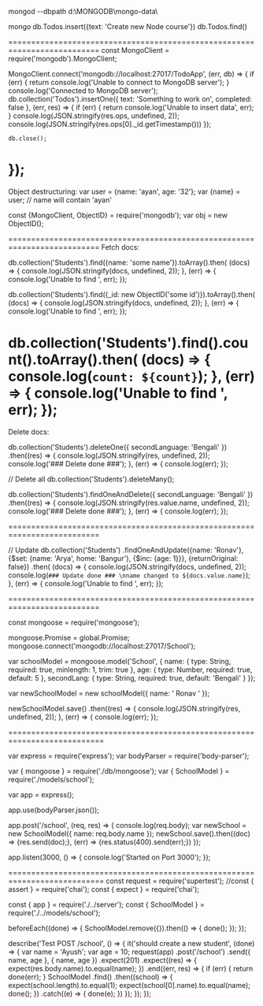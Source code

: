 mongod --dbpath d:\MONGODB\mongo-data\

mongo
db.Todos.insert({text: 'Create new Node course'})
db.Todos.find()

==========================================================================
const MongoClient = require('mongodb').MongoClient;

MongoClient.connect('mongodb://localhost:27017/TodoApp', (err, db) => {
    if (err) {
        return console.log('Unable to connect to MongoDB server');
    }
    console.log('Connected to MongoDB server');
    db.collection('Todos').insertOne({
        text: 'Something to work on',
        completed: false
    }, (err, res) => {
        if (err) {
            return console.log('Unable to insert data', err);
        }
        console.log(JSON.stringify(res.ops, undefined, 2));
		console.log(JSON.stringify(res.ops[0]._id.getTimestamp()))
    });
	
	db.close();
});
==========================================================================
Object destructuring: 
var user = {name: 'ayan', age: '32'};
var {name} = user; // name will contain 'ayan'

const {MongoClient, ObjectID} =  require('mongodb');
var obj = new ObjectID();

==========================================================================
Fetch docs:

db.collection('Students').find({name: 'some name'}).toArray().then(
        (docs) => {
            console.log(JSON.stringify(docs, undefined, 2));
        }, (err) => {
            console.log('Unable to find ', err);
        });
		
db.collection('Students').find({_id: new ObjectID('some id')}).toArray().then(
        (docs) => {
            console.log(JSON.stringify(docs, undefined, 2));
        }, (err) => {
            console.log('Unable to find ', err);
        });

db.collection('Students').find().count().toArray().then(
        (docs) => {
            console.log(`count: ${count}`);
        }, (err) => {
            console.log('Unable to find ', err);
        });
==========================================================================
Delete docs:

db.collection('Students').deleteOne({ secondLanguage: 'Bengali' })
        .then((res) => {
            console.log(JSON.stringify(res, undefined, 2));
            console.log('### Delete done ###');
        },
            (err) => { console.log(err); });

// Delete all
db.collection('Students').deleteMany();

db.collection('Students').findOneAndDelete({ secondLanguage: 'Bengali' })
        .then((res) => {
            console.log(JSON.stringify(res.value.name, undefined, 2));
            console.log('### Delete done ###');
        },
            (err) => { console.log(err); });

==========================================================================

// Update
    db.collection('Students')
        .findOneAndUpdate({name: 'Ronav'}, {$set: {name: 'Arya', home: 'Bangur'}, {$inc: {age: 1}}}, {returnOriginal: false})
        .then(
            (docs) => {
                console.log(JSON.stringify(docs, undefined, 2));
                console.log(`### Update done ### \nname changed to ${docs.value.name}`);
            }, (err) => {
                console.log('Unable to find ', err);
            });
			
==========================================================================

const mongoose = require('mongoose');

mongoose.Promise = global.Promise;
mongoose.connect('mongodb://localhost:27017/School');

var schoolModel = mongoose.model('School', {
    name: { type: String, required: true, minlength: 1, trim: true },
    age: { type: Number, required: true, default: 5 },
    secondLang: { type: String, required: true, default: 'Bengali' }
});

var newSchoolModel = new schoolModel({
    name: ' Ronav '
});

newSchoolModel.save()
    .then((res) => { console.log(JSON.stringify(res, undefined, 2)); }, (err) => { console.log(err); });
	

===========================================================================

var express = require('express');
var bodyParser = require('body-parser');

var { mongoose } = require('./db/mongoose');
var { SchoolModel } = require('./models/school');

var app = express();

app.use(bodyParser.json());

app.post('/school', (req, res) => {
    console.log(req.body);
    var newSchool = new SchoolModel({
        name: req.body.name
    });
    newSchool.save().then((doc) => {res.send(doc);}, (err) => {res.status(400).send(err);})
});

app.listen(3000, () => {
    console.log('Started on Port 3000');
});

===========================================================================
const request = require('supertest');
//const { assert } = require('chai');
const { expect } = require('chai');

const { app } = require('./../server');
const { SchoolModel } = require('./../models/school');


beforeEach((done) => {
    SchoolModel.remove({}).then(() => { done(); });
});

describe('Test POST /school', () => {
    it('should create a new student', (done) => {
        var name = 'Ayush';
        var age = 10;
        request(app)
            .post('/school')
            .send({ name, age }, { name, age })
            .expect(201)
            .expect((res) => { expect(res.body.name).to.equal(name); })
            .end((err, res) => {
                if (err) {
                    return done(err);
                }
                SchoolModel
                    .find()
                    .then((school) => {
                        expect(school.length).to.equal(1);
                        expect(school[0].name).to.equal(name);
                        done();
                    })
                    .catch((e) => { done(e); })
            });
    });
});
